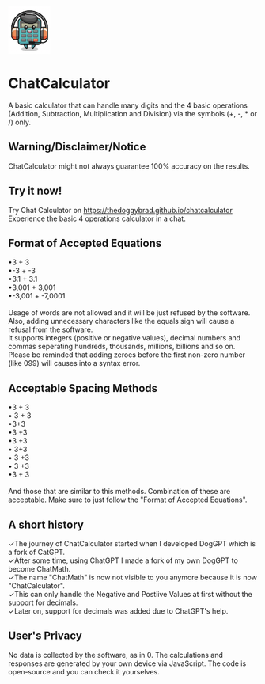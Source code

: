 <img src="images/avatar.png" alt="LOGO" width="85"  height="96">

# ChatCalculator
A basic calculator that can handle many digits and the 4 basic operations (Addition, Subtraction, Multiplication and Division) via the symbols (+, -, * or /) only.

## Warning/Disclaimer/Notice
ChatCalculator might not always guarantee 100% accuracy on the results.

## Try it now!
Try Chat Calculator on https://thedoggybrad.github.io/chatcalculator
<br>
Experience the basic 4 operations calculator in a chat.

## Format of Accepted Equations
•3 + 3<br>
•-3 + -3<br>
•3.1 + 3.1 <br>
•3,001 + 3,001<br>
•-3,001 + -7,0001<br><br>
Usage of words are not allowed and it will be just refused by the software. Also, adding unnecessary characters like the equals sign will cause a refusal from the software.<br>
It supports integers (positive or negative values), decimal numbers and commas seperating hundreds, thousands, millions, billions and so on.<br>
Please be reminded that adding zeroes before the first non-zero number (like 099) will causes into a syntax error.

## Acceptable Spacing Methods
•3 + 3<br>
• 3 + 3<br>
•3+3<br>
•3 +3<br>
•3 +3<br>
• 3+3<br>
• 3 +3<br>
• 3 +3<br>
•3     +     3<br><br>
And those that are similar to this methods. Combination of these are acceptable. Make sure to just follow the "Format of Accepted Equations".

## A short history
✓The journey of ChatCalculator started when I developed DogGPT which is a fork of CatGPT.<br> ✓After some time, using ChatGPT I made a fork of my own DogGPT to become ChatMath.<br> 
✓The name "ChatMath" is now not visible to you anymore because it is now "ChatCalculator".<br> 
✓This can only handle the Negative and Postiive Values at first without the support for decimals.<br>
✓Later on, support for decimals was added due to ChatGPT's help.

## User's Privacy
No data is collected by the software, as in 0. The calculations and responses are generated by your own device via JavaScript. The code is open-source and you can check it yourselves.
